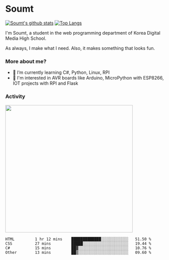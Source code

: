 # Soumt
[![Soumt's github stats](https://github-readme-stats.vercel.app/api?username=soumt-r)](https://github.com/anuraghazra/github-readme-stats)
[![Top Langs](https://github-readme-stats.vercel.app/api/top-langs/?username=soumt-r&layout=compact)](https://github.com/anuraghazra/github-readme-stats)

I'm Soumt, a student in the web programming department of Korea Digital Media High School.

As always, I make what I need. Also, it makes something that looks fun.

### More about me?
- 🌱 I’m currently learning C#, Python, Linux, RPI
- :pushpin: I'm interested in AVR boards like Arduino, MicroPython with ESP8266, IOT projects with RPI and Flask


### Activity
<img height="400" img src="https://wakatime.com/share/@soumt_r/0e4d0df5-374b-4c75-8ddb-57d54d739f69.svg"></img>

<!--START_SECTION:waka-->

```text
HTML         1 hr 12 mins    █████████████░░░░░░░░░░░░   51.50 %
CSS          27 mins         █████░░░░░░░░░░░░░░░░░░░░   19.44 %
C#           15 mins         ██▓░░░░░░░░░░░░░░░░░░░░░░   10.76 %
Other        13 mins         ██▒░░░░░░░░░░░░░░░░░░░░░░   09.60 %
```

<!--END_SECTION:waka-->

